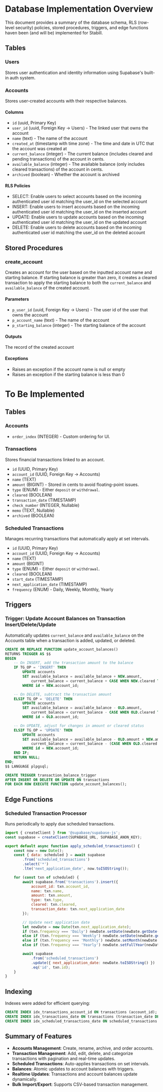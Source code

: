 # Database Implementation Overview

This document provides a summary of the database schema, RLS (row-level security) policies, stored procedures, triggers, and edge functions haven been (and will be) implemented for Stabill.

## Tables

### **Users**

Stores user authentication and identity information using Supabase's built-in auth system.

### **Accounts**

Stores user-created accounts with their respective balances.

#### Columns

- `id` (uuid, Primary Key)
- `user_id` (uuid, Foreign Key -> Users) - The linked user that owns the account
- `name` (text) - The name of the account
- `created_at` (timestamp with time zone) - The time and date in UTC that the account was created at
- `current_balance` (integer) - The current balance (includes cleared and pending transactions) of the account in cents.
- `available_balance` (integer) - The available balance (only includes cleared transactions) of the account in cents.
- `archived` (boolean) - Whether the account is archived

#### RLS Policies

- SELECT: Enable users to select accounts based on the incoming authenticated user id matching the user_id on the selected account
- INSERT: Enable users to insert accounts based on the incoming authenticated user id matching the user_id on the inserted account
- UPDATE: Enable users to update accounts based on the incoming authenticated user id matching the user_id on the updated account
- DELETE: Enable users to delete accounts based on the incoming authenticated user id matching the user_id on the deleted account

## Stored Procedures

### **create_account**

Creates an account for the user based on the inputted account name and starting balance. If starting balance is greater than zero, it creates a cleared transaction to apply the starting balance to both the `current_balance` and `available_balance` of the created account.

#### Parameters

- `p_user_id` (uuid, Foreign Key -> Users) - The user id of the user that owns the account
- `p_account_name` (text) - The name of the account
- `p_starting_balance` (integer) - The starting balance of the account

#### Outputs

The record of the created account

#### Exceptions

- Raises an exception if the account name is null or empty
- Raises an exception if the starting balance is less than 0


# To Be Implemented

## Tables

### **Accounts**

- `order_index` (INTEGER) - Custom ordering for UI.

### **Transactions**

Stores financial transactions linked to an account.

- `id` (UUID, Primary Key)
- `account_id` (UUID, Foreign Key -> Accounts)
- `name` (TEXT)
- `amount` (BIGINT) - Stored in cents to avoid floating-point issues.
- `type` (ENUM) - Either `deposit` or `withdrawal`.
- `cleared` (BOOLEAN)
- `transaction_date` (TIMESTAMP)
- `check_number` (INTEGER, Nullable)
- `memo` (TEXT, Nullable)
- `archived` (BOOLEAN)

### **Scheduled Transactions**

Manages recurring transactions that automatically apply at set intervals.

- `id` (UUID, Primary Key)
- `account_id` (UUID, Foreign Key -> Accounts)
- `name` (TEXT)
- `amount` (BIGINT)
- `type` (ENUM) - Either `deposit` or `withdrawal`.
- `cleared` (BOOLEAN)
- `start_date` (TIMESTAMP)
- `next_application_date` (TIMESTAMP)
- `frequency` (ENUM) - Daily, Weekly, Monthly, Yearly

## Triggers

### **Trigger: Update Account Balances on Transaction Insert/Delete/Update**

Automatically updates `current_balance` and `available_balance` on the Accounts table when a transaction is added, updated, or deleted.

```sql
CREATE OR REPLACE FUNCTION update_account_balances()
RETURNS TRIGGER AS $$
BEGIN
    -- On INSERT, add the transaction amount to the balance
    IF TG_OP = 'INSERT' THEN
        UPDATE accounts
        SET available_balance = available_balance + NEW.amount,
            current_balance = current_balance + CASE WHEN NEW.cleared THEN NEW.amount ELSE 0 END
        WHERE id = NEW.account_id;

    -- On DELETE, subtract the transaction amount
    ELSIF TG_OP = 'DELETE' THEN
        UPDATE accounts
        SET available_balance = available_balance - OLD.amount,
            current_balance = current_balance - CASE WHEN OLD.cleared THEN OLD.amount ELSE 0 END
        WHERE id = OLD.account_id;

    -- On UPDATE, adjust for changes in amount or cleared status
    ELSIF TG_OP = 'UPDATE' THEN
        UPDATE accounts
        SET available_balance = available_balance - OLD.amount + NEW.amount,
            current_balance = current_balance - (CASE WHEN OLD.cleared THEN OLD.amount ELSE 0 END) + (CASE WHEN NEW.cleared THEN NEW.amount ELSE 0 END)
        WHERE id = NEW.account_id;
    END IF;
    RETURN NULL;
END;
$$ LANGUAGE plpgsql;

CREATE TRIGGER transaction_balance_trigger
AFTER INSERT OR DELETE OR UPDATE ON transactions
FOR EACH ROW EXECUTE FUNCTION update_account_balances();
```

## Edge Functions

### **Scheduled Transaction Processor**

Runs periodically to apply due scheduled transactions.

```js
import { createClient } from '@supabase/supabase-js';
const supabase = createClient(SUPABASE_URL, SUPABASE_ANON_KEY);

export default async function apply_scheduled_transactions() {
    const now = new Date();
    const { data: scheduled } = await supabase
        .from('scheduled_transactions')
        .select('*')
        .lte('next_application_date', now.toISOString());

    for (const txn of scheduled) {
        await supabase.from('transactions').insert({
            account_id: txn.account_id,
            name: txn.name,
            amount: txn.amount,
            type: txn.type,
            cleared: txn.cleared,
            transaction_date: txn.next_application_date
        });

        // Update next application date
        let newDate = new Date(txn.next_application_date);
        if (txn.frequency === 'Daily') newDate.setDate(newDate.getDate() + 1);
        else if (txn.frequency === 'Weekly') newDate.setDate(newDate.getDate() + 7);
        else if (txn.frequency === 'Monthly') newDate.setMonth(newDate.getMonth() + 1);
        else if (txn.frequency === 'Yearly') newDate.setFullYear(newDate.getFullYear() + 1);

        await supabase
            .from('scheduled_transactions')
            .update({ next_application_date: newDate.toISOString() })
            .eq('id', txn.id);
    }
}
```

## Indexing

Indexes were added for efficient querying:

```sql
CREATE INDEX idx_transactions_account_id ON transactions (account_id);
CREATE INDEX idx_transactions_date ON transactions (transaction_date DESC);
CREATE INDEX idx_scheduled_transactions_date ON scheduled_transactions (next_application_date ASC);
```

## Summary of Features

- **Accounts Management**: Create, rename, archive, and order accounts.
- **Transaction Management**: Add, edit, delete, and categorize transactions with pagination and real-time updates.
- **Scheduled Transactions**: Auto-applies transactions on set intervals.
- **Balances**: Atomic updates to account balances with triggers.
- **Realtime Updates**: Transactions and account balances update dynamically.
- **Bulk Import/Export**: Supports CSV-based transaction management.